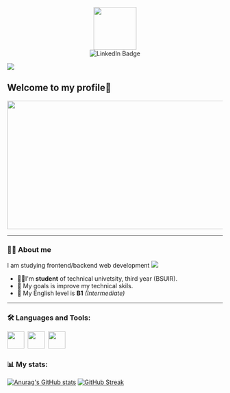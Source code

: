 
<div id="header" align="center">
  <img src="https://media4.giphy.com/media/v1.Y2lkPTc5MGI3NjExODFyMnBpZXNzMmo3d2tubXF5dmd0ZHh4Mmt5MGN5Nmt6aTRteTNhOCZlcD12MV9pbnRlcm5hbF9naWZfYnlfaWQmY3Q9Zw/2IudUHdI075HL02Pkk/giphy.gif" width="100"/>
</div>
<div id="badges" align="center">
  <img src="https://img.shields.io/badge/https%3A%2F%2Fwww.linkedin.com%2Fin%2Fkonstantsin-romanov-10b163355%2F?style=for-the-badge&label=Linkedin&labelColor=%23B0E0E6&color=%2300BFFF" alt="LinkedIn Badge"/>
</div>


![](https://komarev.com/ghpvc/?username=Rokastet&color=blue)

## Welcome to my profile👋
<div align="center">
  <img src="https://media4.giphy.com/media/v1.Y2lkPTc5MGI3NjExbTN6ZXk0NThmN2IxdjJzcHF3NWtkcXM2Z2llMW8xczJldWR4bHU2dSZlcD12MV9pbnRlcm5hbF9naWZfYnlfaWQmY3Q9Zw/L8K62iTDkzGX6/giphy.gif" width="600" height="300"/>
</div>

********* 
### 👨‍💻 About me
I am studying frontend/backend web development
<img src="https://media4.giphy.com/media/v1.Y2lkPTc5MGI3NjExeWg4bWZ3eHdwenVrd2hwbGo5dzhjODNzZm5xaHhvdm81ZWJ0YXA3NCZlcD12MV9pbnRlcm5hbF9naWZfYnlfaWQmY3Q9Zw/3oKIPnAiaMCws8nOsE/giphy.gif">
- 👨‍🎓I'm **student** of technical univetsity, third year (BSUIR).
- 🥅 My goals is improve my technical skils.
- 📝 My English level is **B1** *(Intermediate)*

---
### 🛠️ Languages and Tools:
<div>
  <img src="https://cdn.jsdelivr.net/gh/devicons/devicon@latest/icons/javascript/javascript-original.svg" width="40" height="40"/>&nbsp;
  <img src="https://cdn.jsdelivr.net/gh/devicons/devicon@latest/icons/css3/css3-original-wordmark.svg"  width="40" height="40"/>&nbsp;
  <img src="https://cdn.jsdelivr.net/gh/devicons/devicon@latest/icons/html5/html5-original-wordmark.svg"  width="40" height="40"/>&nbsp;
</div>

### 📊 My stats:
[![Anurag's GitHub stats](https://github-readme-stats.vercel.app/apiRokastet=anuraghazra)](https://github.com/anuraghazra/github-readme-stats)
[![GitHub Streak](https://streak-stats.demolab.com?user=Rokastet&theme=telegram&hide_border=true&border_radius=5&short_numbers=true&hide_longest_streak=true)](https://git.io/streak-stats)

<!--
**Rokastet/Rokastet** is a ✨ _special_ ✨ repository because its `README.md` (this file) appears on your GitHub profile.

Here are some ideas to get you started:

- 🔭 I’m currently working on ...
- 🌱 I’m currently learning ...
- 👯 I’m looking to collaborate on ...
- 🤔 I’m looking for help with ...
- 💬 Ask me about ...
- 📫 How to reach me: ...
- 😄 Pronouns: ...
- ⚡ Fun fact: ...
-->
